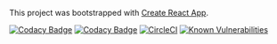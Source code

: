 This project was bootstrapped with [Create React App](https://github.com/facebook/create-react-app).

[![Codacy Badge](https://app.codacy.com/project/badge/Grade/e4e360ec28ce4c20ac7aad497bf3d88f)](https://www.codacy.com/manual/FaustTheFirst/portfolio/dashboard?utm_source=github.com&amp;utm_medium=referral&amp;utm_content=FaustTheFirst/portfolio&amp;utm_campaign=Badge_Grade)
[![Codacy Badge](https://app.codacy.com/project/badge/Coverage/e4e360ec28ce4c20ac7aad497bf3d88f)](https://www.codacy.com/manual/FaustTheFirst/portfolio/dashboard?utm_source=github.com&utm_medium=referral&utm_content=FaustTheFirst/portfolio&utm_campaign=Badge_Coverage)
[![CircleCI](https://circleci.com/github/FaustTheFirst/portfolio.svg?style=shield)](https://app.circleci.com/pipelines/github/FaustTheFirst/portfolio)
[![Known Vulnerabilities](https://snyk.io/test/github/FaustTheFirst/portfolio/circleci-project-setup/badge.svg)](https://snyk.io/test/github/FaustTheFirst/portfolio)
